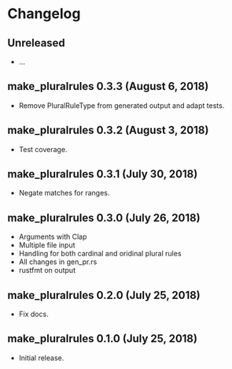 # Changelog

## Unreleased

  - …

## make_pluralrules 0.3.3 (August 6, 2018)

  - Remove PluralRuleType from generated output and adapt tests.

## make_pluralrules 0.3.2 (August 3, 2018)

  - Test coverage.

## make_pluralrules 0.3.1 (July 30, 2018)

  - Negate matches for ranges.

## make_pluralrules 0.3.0 (July 26, 2018)

  - Arguments with Clap
  - Multiple file input
  - Handling for both cardinal and oridinal plural rules
  - All changes in gen_pr.rs
  - rustfmt on output

## make_pluralrules 0.2.0 (July 25, 2018)

  - Fix docs.

## make_pluralrules 0.1.0 (July 25, 2018)

  - Initial release.